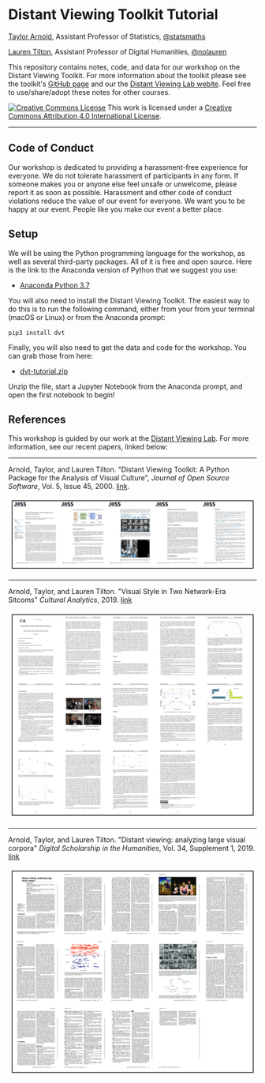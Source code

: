 # Distant Viewing Toolkit Tutorial

[Taylor Arnold](https://statsmaths.github.io), Assistant Professor of Statistics, [@statsmaths](https://twitter.com/statsmaths)

[Lauren Tilton](https://laurentilton.com), Assistant Professor of Digital Humanities, [@nolauren](https://twitter.com/nolauren)

This repository contains notes, code, and data for our workshop on the Distant
Viewing Toolkit. For more information about the toolkit please see the toolkit's
[GitHub page](https://github.com/distant-viewing/dvt)
and our the [Distant Viewing Lab webite](https://distantviewing:.org). Feel
free to use/share/adopt these notes for other courses.

<a rel="license" href="http://creativecommons.org/licenses/by/4.0/"><img alt="Creative Commons License" style="border-width:0" src="https://i.creativecommons.org/l/by/4.0/88x31.png" /></a> This work is licensed under a <a rel="license" href="http://creativecommons.org/licenses/by/4.0/">Creative Commons Attribution 4.0 International License</a>.

---

## Code of Conduct

Our workshop is dedicated to providing a harassment-free experience
for everyone. We do not tolerate harassment of participants in any form.
If someone makes you or anyone else feel unsafe or unwelcome, please report it as
soon as possible. Harassment and other code of conduct violations reduce the value
of our event for everyone. We want you to be happy at our event. People like you
make our event a better place.

## Setup

We will be using the Python programming language for the workshop, as well as
several third-party packages. All of it is free and open source. Here is the
link to the Anaconda version of Python that we suggest you use:

- [Anaconda Python 3.7](https://www.anaconda.com/)

You will also need to install the Distant Viewing Toolkit. The easiest way to
do this is to run the following command, either from your from your terminal
(macOS or Linux) or from the Anaconda prompt:

```
pip3 install dvt
```

Finally, you will also need to get the data and code for the workshop. You can
grab those from here:

- [dvt-tutorial.zip]()

Unzip the file, start a Jupyter Notebook from the Anaconda prompt, and open the
first notebook to begin!

## References

This workshop is guided by our work at the [Distant Viewing Lab](https://distantviewing.org).
For more information, see our recent papers, linked below:

---

Arnold, Taylor, and Lauren Tilton. "Distant Viewing Toolkit: A Python Package for the Analysis of Visual Culture",
*Journal of Open Source Software*, Vol. 5, Issue 45, 2000. [link](https://joss.theoj.org/papers/10.21105/joss.01800).

<a href="https://raw.githubusercontent.com/distant-viewing/dvt-tutorial/master/site/joss.pdf"><img src="site/joss.png"></img></a>

---

Arnold, Taylor, and Lauren Tilton. "Visual Style in Two Network-Era Sitcoms"
*Cultural Analytics*, 2019. [link](https://doi.org/10.1093/llc/fqz013)

<a href="https://raw.githubusercontent.com/distant-viewing/dvt-tutorial/master/site/ca.pdf"><img src="site/ca.png"></img></a>

---

Arnold, Taylor, and Lauren Tilton. "Distant viewing: analyzing large visual corpora"
*Digital Scholarship in the Humanities*, Vol. 34, Supplement 1, 2019. [link](https://doi.org/10.1093/llc/fqz013)

<a href="https://raw.githubusercontent.com/distant-viewing/dvt-tutorial/master/site/dsh.pdf"><img src="site/dsh.png"></img></a>
